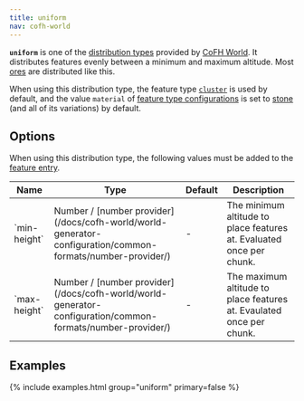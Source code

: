 ```yaml
---
title: uniform
nav: cofh-world
---
```


**`uniform`** is one of the [distribution
types](/docs/cofh-world/world-generator-configuration/distribution-types/)
provided by [CoFH World](/docs/cofh-world/). It distributes features evenly
between a minimum and maximum altitude. Most
[ores](https://minecraft.gamepedia.com/Ore) are distributed like this.

When using this distribution type, the feature type
[`cluster`](/docs/cofh-world/world-generator-configuration/feature-types/cluster/)
is used by default, and the value `material` of [feature type
configurations](/docs/cofh-world/world-generator-configuration/feature-format/#feature-type-configuration)
is set to [stone](https://minecraft.gamepedia.com/Stone) (and all of its
variations) by default.


Options
-------

When using this distribution type, the following values must be added to the
[feature
entry](/docs/cofh-world/world-generator-configuration/feature-format/#features).

<div class="uk-overflow-container">
    <table class="uk-table uk-table-striped uk-text-small">
        <thead>
            <tr>
                <th>Name</th>
                <th>Type</th>
                <th>Default</th>
                <th>Description</th>
            </tr>
        </thead>
        <tbody>
            <tr>
                <td markdown="span">`min-height`</td>
                <td markdown="span">
                    Number /
                    [number provider](/docs/cofh-world/world-generator-configuration/common-formats/number-provider/)
                </td>
                <td markdown="span">-</td>
                <td markdown="span">
                    The minimum altitude to place features at. Evaluated once
                    per chunk.
                </td>
            </tr>
            <tr>
                <td markdown="span">`max-height`</td>
                <td markdown="span">
                    Number /
                    [number provider](/docs/cofh-world/world-generator-configuration/common-formats/number-provider/)
                </td>
                <td markdown="span">-</td>
                <td markdown="span">
                    The maximum altitude to place features at. Evaulated once
                    per chunk.
                </td>
            </tr>
        </tbody>
    </table>
</div>


Examples
--------

{% include examples.html group="uniform" primary=false %}

